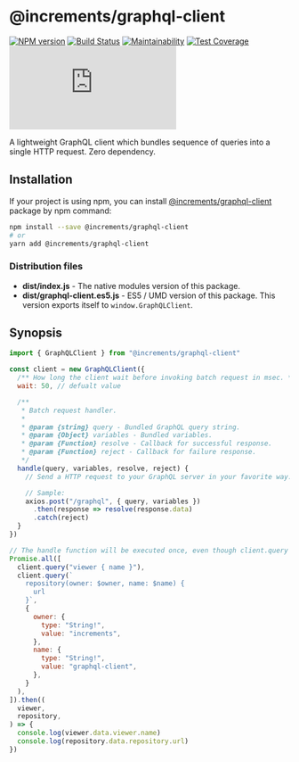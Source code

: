 # @increments/graphql-client

[![NPM version](http://img.shields.io/npm/v/@increments/graphql-client.svg)](https://www.npmjs.com/package/@increments/graphql-client)
[![Build Status](https://travis-ci.org/increments/graphql-client-js.svg?branch=master)](https://travis-ci.org/increments/graphql-client-js)
[![Maintainability](https://api.codeclimate.com/v1/badges/456eb6c2b8dc26ff88bb/maintainability)](https://codeclimate.com/github/increments/graphql-client-js/maintainability)
[![Test Coverage](https://api.codeclimate.com/v1/badges/456eb6c2b8dc26ff88bb/test_coverage)](https://codeclimate.com/github/increments/graphql-client-js/test_coverage)
[![Stable Release Size](http://img.badgesize.io/https://unpkg.com/@increments/graphql-client/dist/graphql-client.es5.min.js?compression=gzip)](https://github.com/ngryman/badge-size)

A lightweight GraphQL client which bundles sequence of queries into a single HTTP request. Zero dependency.

## Installation

If your project is using npm, you can install [@increments/graphql-client](https://www.npmjs.com/package/@increments/graphql-client) package by npm command:

```bash
npm install --save @increments/graphql-client
# or
yarn add @increments/graphql-client
```

### Distribution files

- **dist/index.js** -  The native modules version of this package.
- **dist/graphql-client.es5.js** - ES5 / UMD version of this package. This version exports itself to `window.GraphQLClient`.

## Synopsis

```js
import { GraphQLClient } from "@increments/graphql-client"

const client = new GraphQLClient({
  /** How long the client wait before invoking batch request in msec. */
  wait: 50, // defualt value

  /**
   * Batch request handler.
   *
   * @param {string} query - Bundled GraphQL query string.
   * @param {Object} variables - Bundled variables.
   * @param {Function} resolve - Callback for successful response.
   * @param {Function} reject - Callback for failure response.
   */
  handle(query, variables, resolve, reject) {
    // Send a HTTP request to your GraphQL server in your favorite way.

    // Sample:
    axios.post("/graphql", { query, variables })
      .then(response => resolve(response.data)
      .catch(reject)
  }
})

// The handle function will be executed once, even though client.query is called twice.
Promise.all([
  client.query("viewer { name }"),
  client.query(`
    repository(owner: $owner, name: $name) {
      url
    }`,
    {
      owner: {
        type: "String!",
        value: "increments",
      },
      name: {
        type: "String!",
        value: "graphql-client",
      },
    }
  ),
]).then((
  viewer,
  repository,
) => {
  console.log(viewer.data.viewer.name)
  console.log(repository.data.repository.url)
})
```
